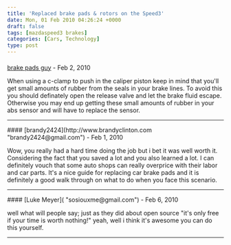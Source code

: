 ```yaml
---
title: 'Replaced brake pads & rotors on the Speed3'
date: Mon, 01 Feb 2010 04:26:24 +0000
draft: false
tags: [mazdaspeed3 brakes]
categories: [Cars, Technology]
type: post
---
```



#### 
[brake pads guy](http://discbrakepads.net "info@discbrakepads.net") - <time datetime="2010-02-09 23:03:39">Feb 2, 2010</time>

When using a c-clamp to push in the caliper piston keep in mind that you'll get small amounts of rubber from the seals in your brake lines. To avoid this you should definately open the release valve and let the brake fluid escape. Otherwise you may end up getting these small amounts of rubber in your abs sensor and will have to replace the sensor.
<hr />
#### 
[brandy2424](http://www.brandyclinton.com "brandy2424@gmail.com") - <time datetime="2010-02-01 03:23:49">Feb 1, 2010</time>

Wow, you really had a hard time doing the job but i bet it was well worth it. Considering the fact that you saved a lot and you also learned a lot. I can definitely vouch that some auto shops can really overprice with their labor and car parts. It's a nice guide for replacing car brake pads and it is definitely a good walk through on what to do when you face this scenario.
<hr />
#### 
[Luke Meyer]( "sosiouxme@gmail.com") - <time datetime="2010-02-06 15:00:47">Feb 6, 2010</time>

well what will people say; just as they did about open source "it's only free if your time is worth nothing!" yeah, well i think it's awesome you can do this yourself.
<hr />
